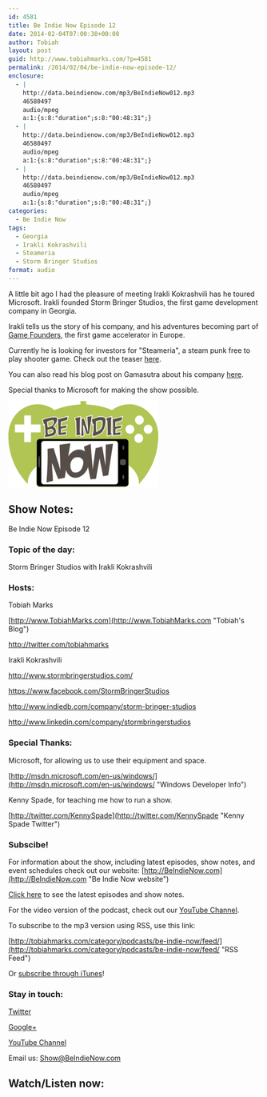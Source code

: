 ```yaml
---
id: 4581
title: Be Indie Now Episode 12
date: 2014-02-04T07:00:38+00:00
author: Tobiah
layout: post
guid: http://www.tobiahmarks.com/?p=4581
permalink: /2014/02/04/be-indie-now-episode-12/
enclosure:
  - |
    http://data.beindienow.com/mp3/BeIndieNow012.mp3
    46580497
    audio/mpeg
    a:1:{s:8:"duration";s:8:"00:48:31";}
  - |
    http://data.beindienow.com/mp3/BeIndieNow012.mp3
    46580497
    audio/mpeg
    a:1:{s:8:"duration";s:8:"00:48:31";}
  - |
    http://data.beindienow.com/mp3/BeIndieNow012.mp3
    46580497
    audio/mpeg
    a:1:{s:8:"duration";s:8:"00:48:31";}
categories:
  - Be Indie Now
tags:
  - Georgia
  - Irakli Kokrashvili
  - Steameria
  - Storm Bringer Studios
format: audio
---
```

A little bit ago I had the pleasure of meeting Irakli Kokrashvili has he toured Microsoft. Irakli founded Storm Bringer Studios, the first game development company in Georgia.

Irakli tells us the story of his company, and his adventures becoming part of <a href="http://gamefounders.com/#/blog/time-to-meet-batch-3-first-game-studio-in-georgia--storm-bringer-studios" target="_blank">Game Founders</a>, the first game accelerator in Europe.

Currently he is looking for investors for "Steameria", a steam punk free to play shooter game. Check out the teaser <a title="Steameria teaser" href="http://youtu.be/D13O8O_T84o" target="_blank">here</a>.

You can also read his blog post on Gamasutra about his company <a href="http://www.gamasutra.com/blogs/IrakliKokrashvili/20131130/205980/Storm_Bringer_Studios__Storm_is_rising_this_time_from_Georgia_.php" target="_blank">here</a>.

Special thanks to Microsoft for making the show possible.

<img alt="Be Indie Now Episode 12" src="/assets/2013/10/BeIndyNowLogo-512h-300x173.png?resize=300%2C172" width="300" height="172" data-recalc-dims="1" />

## Show Notes:

Be Indie Now Episode 12

### Topic of the day:

Storm Bringer Studios with Irakli Kokrashvili

### Hosts:

Tobiah Marks
  
[http://www.TobiahMarks.com](http://www.TobiahMarks.com "Tobiah's Blog")
  
<a title="Tobiah Twitter" href="http://twitter.com/tobiahmarks" target="_blank">http://twitter.com/tobiahmarks</a>

Irakli Kokrashvili
  
<a href="http://www.stormbringerstudios.com/" target="_blank">http://www.stormbringerstudios.com/</a>
  
<a href="https://www.facebook.com/StormBringerStudios" target="_blank">https://www.facebook.com/StormBringerStudios</a>
  
<a href="http://www.indiedb.com/company/storm-bringer-studios" target="_blank">http://www.indiedb.com/company/storm-bringer-studios</a>
  
<a href="http://www.linkedin.com/company/stormbringerstudios" target="_blank">http://www.linkedin.com/company/stormbringerstudios</a>

### Special Thanks:

Microsoft, for allowing us to use their equipment and space.
  
[http://msdn.microsoft.com/en-us/windows/](http://msdn.microsoft.com/en-us/windows/ "Windows Developer Info")
  
Kenny Spade, for teaching me how to run a show.
  
[http://twitter.com/KennySpade](http://twitter.com/KennySpade "Kenny Spade Twitter")

### Subscibe!

For information about the show, including latest episodes, show notes, and event schedules check out our website: [http://BeIndieNow.com](http://BeIndieNow.com "Be Indie Now website")

[Click here](http://tobiahmarks.com/category/podcasts/be-indie-now/ "Be Indie Now episodes and show notes") to see the latest episodes and show notes.

For the video version of the podcast, check out our <a title="YouTube" href="http://www.youtube.com/channel/UCW6QQfnk1In7woq619zgD0g" target="_blank">YouTube Channel</a>.

To subscribe to the mp3 version using RSS, use this link:
  
[http://tobiahmarks.com/category/podcasts/be-indie-now/feed/](http://tobiahmarks.com/category/podcasts/be-indie-now/feed/ "RSS Feed")
  
Or <a title="iTunes" href="https://itunes.apple.com/us/podcast/be-indie-now/id734501818 " target="_blank">subscribe through iTunes</a>!

### Stay in touch:

<a title="Twitter" href="http://twitter.com/BeIndieNow" target="_blank">Twitter</a>
  
<a href="https://plus.google.com/105885018850238693949" target="_blank" rel="publisher">Google+</a>
  
<a title="YouTube" href="http://www.youtube.com/channel/UCW6QQfnk1In7woq619zgD0g" target="_blank">YouTube Channel</a>
  
Email us: <Show@BeIndieNow.com>

## Watch/Listen now: